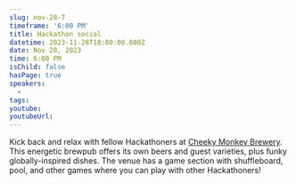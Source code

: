 ```yaml
---
slug: nov-28-7
timeframe: '6:00 PM'
title: Hackathon social
datetime: 2023-11-28T18:00:00.000Z
date: Nov 28, 2023
time: 6:00 PM
isChild: false
hasPage: true
speakers:
  -
tags:
youtube:
youtubeUrl:
---
```

Kick back and relax with fellow Hackathoners at [Cheeky Monkey Brewery](https://maps.app.goo.gl/QuXuXK6h9ToNKBkg7). This energetic brewpub offers its own beers and guest varieties, plus funky globally-inspired dishes. The venue has a game section with shuffleboard, pool, and other games where you can play with other Hackathoners!